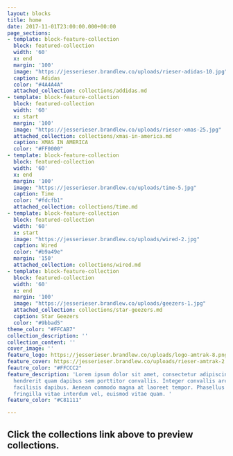 ```yaml
---
layout: blocks
title: home
date: 2017-11-01T23:00:00.000+00:00
page_sections:
- template: block-feature-collection
  block: featured-collection
  width: '60'
  x: end
  margin: '100'
  image: "https://jesserieser.brandlew.co/uploads/rieser-adidas-10.jpg"
  caption: Adidas
  color: "#4A4A4A"
  attached_collection: collections/addidas.md
- template: block-feature-collection
  block: featured-collection
  width: '60'
  x: start
  margin: '100'
  image: "https://jesserieser.brandlew.co/uploads/rieser-xmas-25.jpg"
  attached_collection: collections/xmas-in-america.md
  caption: XMAS IN AMERICA
  color: "#FF0000"
- template: block-feature-collection
  block: featured-collection
  width: '60'
  x: end
  margin: '100'
  image: "https://jesserieser.brandlew.co/uploads/time-5.jpg"
  caption: Time
  color: "#fdcfb1"
  attached_collection: collections/time.md
- template: block-feature-collection
  block: featured-collection
  width: '60'
  x: start
  image: "https://jesserieser.brandlew.co/uploads/wired-2.jpg"
  caption: Wired
  color: "#b9a49e"
  margin: '150'
  attached_collection: collections/wired.md
- template: block-feature-collection
  block: featured-collection
  width: '60'
  x: end
  margin: '100'
  image: "https://jesserieser.brandlew.co/uploads/geezers-1.jpg"
  attached_collection: collections/star-geezers.md
  caption: Star Geezers
  color: "#9bbad5"
theme_color: "#FFCAB7"
collection_description: ''
collection_content: ''
cover_image: ''
feature_logo: https://jesserieser.brandlew.co/uploads/logo-amtrak-8.png
feature_cover: https://jesserieser.brandlew.co/uploads/rieser-amtrak-2.jpg
feautre_color: "#FFCCC2"
feature_description: 'Lorem ipsum dolor sit amet, consectetur adipiscing elit. Nulla
  hendrerit quam dapibus sem porttitor convallis. Integer convallis arcu non lectus
  facilisis dapibus. Aenean commodo magna at laoreet tempor. Phasellus lorem lorem,
  fringilla vitae interdum vel, euismod vitae quam. '
feature_color: "#C81111"

---
```

## Click the collections link above to preview collections.